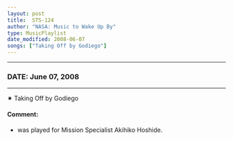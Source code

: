 ```yaml
---
layout: post
title:  STS-124
author: "NASA: Music to Wake Up By"
type: MusicPlaylist
date_modified: 2008-06-07
songs: ["Taking Off by Godiego"]
---
```


----
### DATE: June 07, 2008
----
✷ Taking Off by Godiego

#### Comment:
* was played for Mission Specialist Akihiko Hoshide.



<br/>
<center>
	<a target="_blank"
	   href="https://twitter.com/intent/tweet?hashtags=Space,NASA,Playlist,NASAWakeupCalls,SpaceProgram&text={{ page.author}}, '{{ page.songs.first }}' {{ page.title }}, {{ page.date | date: '%B %d, %Y' }}. {{ site.url }}{{ page.url }}&via=nasawakeupcalls"><i class="fab fa-twitter" alt="Tweet this page" style="font-size: 1.3em;"></i></a>
	&nbsp; 	<i class="fas fa-user-astronaut" style="font-size: 1.5em;"></i> &nbsp;
    <a type="amzn" search="'Taking Off by Godiego'" category="popular music">
    <i class="fab fa-amazon" style="font-size: 1.3em;"></i></a>
</center>
